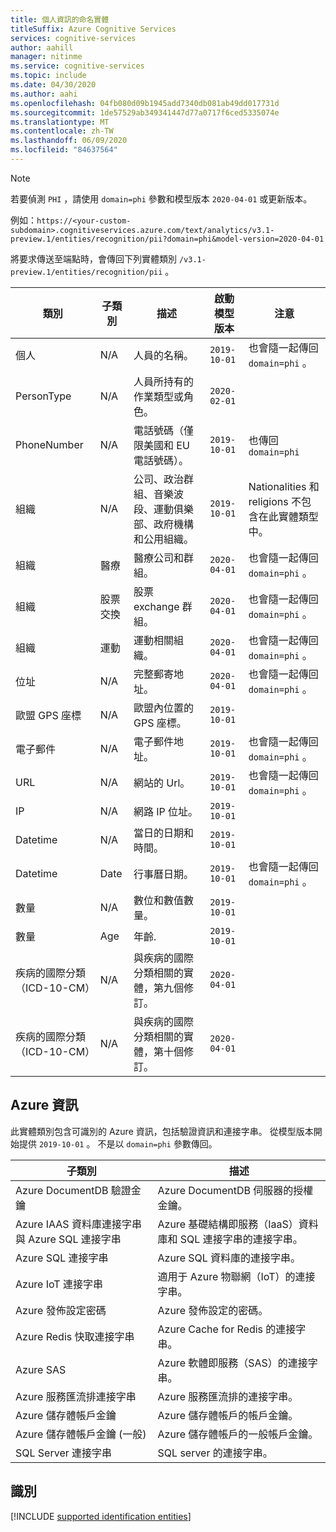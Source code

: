 ```yaml
---
title: 個人資訊的命名實體
titleSuffix: Azure Cognitive Services
services: cognitive-services
author: aahill
manager: nitinme
ms.service: cognitive-services
ms.topic: include
ms.date: 04/30/2020
ms.author: aahi
ms.openlocfilehash: 04fb080d09b1945add7340db081ab49dd017731d
ms.sourcegitcommit: 1de57529ab349341447d77a0717f6ced5335074e
ms.translationtype: MT
ms.contentlocale: zh-TW
ms.lasthandoff: 06/09/2020
ms.locfileid: "84637564"
---
```

> [!NOTE]
> 若要偵測 `PHI` ，請使用 `domain=phi` 參數和模型版本 `2020-04-01` 或更新版本。
>
> 例如：`https://<your-custom-subdomain>.cognitiveservices.azure.com/text/analytics/v3.1-preview.1/entities/recognition/pii?domain=phi&model-version=2020-04-01`
 
將要求傳送至端點時，會傳回下列實體類別 `/v3.1-preview.1/entities/recognition/pii` 。

| 類別   | 子類別 | 描述                          | 啟動模型版本 | 注意 |
|------------|-------------|--------------------------------------|------------------------|---|
| 個人     | N/A         | 人員的名稱。  | `2019-10-01`  | 也會隨一起傳回 `domain=phi` 。 |
| PersonType | N/A         | 人員所持有的作業類型或角色。 | `2020-02-01` | |
| PhoneNumber | N/A | 電話號碼（僅限美國和 EU 電話號碼）。 | `2019-10-01` | 也傳回`domain=phi` |
|組織  | N/A | 公司、政治群組、音樂波段、運動俱樂部、政府機構和公用組織。  | `2019-10-01` | Nationalities 和 religions 不包含在此實體類型中。  |
|組織 | 醫療 | 醫療公司和群組。 | `2020-04-01` | 也會隨一起傳回 `domain=phi` 。 |
|組織 | 股票交換 | 股票 exchange 群組。 | `2020-04-01` | 也會隨一起傳回 `domain=phi` 。 |
| 組織 | 運動 | 運動相關組織。 | `2020-04-01` | 也會隨一起傳回 `domain=phi` 。 |
| 位址 | N/A | 完整郵寄地址。  | `2020-04-01` | 也會隨一起傳回 `domain=phi` 。 |
| 歐盟 GPS 座標 | N/A | 歐盟內位置的 GPS 座標。  | `2019-10-01` |  |
| 電子郵件 | N/A | 電子郵件地址。 | `2019-10-01` | 也會隨一起傳回 `domain=phi` 。   |
| URL | N/A | 網站的 Url。 | `2019-10-01` | 也會隨一起傳回 `domain=phi` 。 |
| IP | N/A | 網路 IP 位址。 | `2019-10-01` | |
| Datetime | N/A | 當日的日期和時間。 | `2019-10-01` |  | 
| Datetime | Date | 行事曆日期。 | `2019-10-01` | 也會隨一起傳回 `domain=phi` 。 |
| 數量 | N/A | 數位和數值數量。 | `2019-10-01` |  |
| 數量 | Age | 年齡. | `2019-10-01` | | |
| 疾病的國際分類（ICD-10-CM） | N/A | 與疾病的國際分類相關的實體，第九個修訂。   | `2020-04-01` | |
| 疾病的國際分類（ICD-10-CM） | N/A | 與疾病的國際分類相關的實體，第十個修訂。    | `2020-04-01` | |

## <a name="azure-information"></a>Azure 資訊

此實體類別包含可識別的 Azure 資訊，包括驗證資訊和連接字串。 從模型版本開始提供 `2019-10-01` 。 不是以 `domain=phi` 參數傳回。

| 子類別                           | 描述                                                                 |
|---------------------------------------|-----------------------------------------------------------------------------|
| Azure DocumentDB 驗證金鑰             | Azure DocumentDB 伺服器的授權金鑰。                           |
| Azure IAAS 資料庫連接字串與 Azure SQL 連接字串 | Azure 基礎結構即服務（IaaS）資料庫和 SQL 連接字串的連接字串。 |
| Azure SQL 連接字串           | Azure SQL 資料庫的連接字串。                                |
| Azure IoT 連接字串           | 適用于 Azure 物聯網（IoT）的連接字串。                        |
| Azure 發佈設定密碼        | Azure 發佈設定的密碼。                                        |
| Azure Redis 快取連接字串   | Azure Cache for Redis 的連接字串。                             |
| Azure SAS                             | Azure 軟體即服務（SAS）的連接字串。                     |
| Azure 服務匯流排連接字串   | Azure 服務匯流排的連接字串。                                 |
| Azure 儲存體帳戶金鑰             | Azure 儲存體帳戶的帳戶金鑰。                                   |
| Azure 儲存體帳戶金鑰 (一般)   | Azure 儲存體帳戶的一般帳戶金鑰。                           |
| SQL Server 連接字串          | SQL server 的連接字串。                                         |

## <a name="identification"></a>識別

[!INCLUDE [supported identification entities](./identification-entities.md)]
